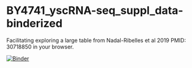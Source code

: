 # BY4741_yscRNA-seq_suppl_data-binderized
Facilitating exploring a large table from Nadal-Ribelles et al 2019 PMID: 30718850 in your browser.

[![Binder](https://mybinder.org/badge_logo.svg)](https://mybinder.org/v2/gh/fomightez/BY4741_yscRNA-seq_suppl_data-binderized/master?filepath=index.ipynb)